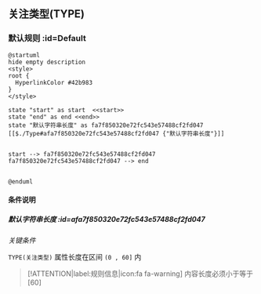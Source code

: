 ## 关注类型(TYPE) <!-- {docsify-ignore-all} -->

   

### 默认规则 :id=Default

```plantuml
@startuml
hide empty description
<style>
root {
  HyperlinkColor #42b983
}
</style>

state "start" as start  <<start>>
state "end" as end <<end>>
state "默认字符串长度" as fa7f850320e72fc543e57488cf2fd047 [[$./Type#afa7f850320e72fc543e57488cf2fd047 {"默认字符串长度"}]]


start --> fa7f850320e72fc543e57488cf2fd047 
fa7f850320e72fc543e57488cf2fd047 --> end 


@enduml
```

#### 条件说明

##### 默认字符串长度 :id=afa7f850320e72fc543e57488cf2fd047


*关键条件*


`TYPE(关注类型)` 属性长度在区间 `(0 , 60]` 内

> [!ATTENTION|label:规则信息|icon:fa fa-warning]
> 内容长度必须小于等于[60]







